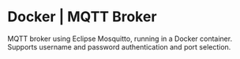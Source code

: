 # Docker | MQTT Broker

MQTT broker using Eclipse Mosquitto, running in a Docker container. Supports username and password authentication and port selection.
